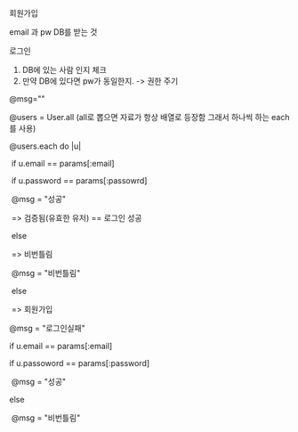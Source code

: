  회원가입

email 과 pw DB를 받는 것

로그인 

1. DB에 있는 사람 인지 체크 
2. 만약 DB에 있다면 pw가 동일한지. -> 권한 주기 

@msg=""



@users = User.all (all로 뽑으면 자료가 항상 배열로 등장함 그래서 하나씩 하는 each를 사용)

  @users.each do |u|

​    if u.email == params[:email]

​      if u.password == params[:passowrd]

​        @msg = "성공"

​        => 검증됨(유효한 유저) == 로그인 성공 

​      else

​        => 비번틀림

​       @msg = "비번틀림"

​    else

​      => 회원가입   



@msg = "로그인실패"

 if u.email == params[:email]

  if u.passoword == params[:password]

​    @msg = "성공"

   else 

​     @msg = "비번틀림"

